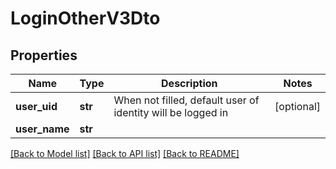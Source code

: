 # LoginOtherV3Dto

## Properties
Name | Type | Description | Notes
------------ | ------------- | ------------- | -------------
**user_uid** | **str** | When not filled, default user of identity will be logged in | [optional] 
**user_name** | **str** |  | 

[[Back to Model list]](../README.md#documentation-for-models) [[Back to API list]](../README.md#documentation-for-api-endpoints) [[Back to README]](../README.md)

